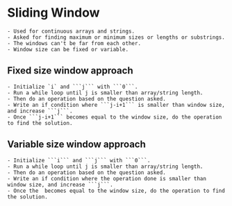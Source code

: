 # Sliding Window

    - Used for continuous arrays and strings.
    - Asked for finding maximum or minimum sizes or lengths or substrings.
    - The windows can't be far from each other.
    - Window size can be fixed or variable.

## Fixed size window approach

    - Initialize `i` and ```j``` with ```0```.
    - Run a while loop until j is smaller than array/string length.
    - Then do an operation based on the question asked.
    - Write an if condition where ```j-i+1``` is smaller than window size, and increase ```j```.
    - Once ```j-i+1``` becomes equal to the window size, do the operation to find the solution.

## Variable size window approach

    - Initialize ```i``` and ```j``` with ```0```.
    - Run a while loop until j is smaller than array/string length.
    - Then do an operation based on the question asked.
    - Write an if condition where the operation done is smaller than window size, and increase ```j```.
    - Once the  becomes equal to the window size, do the operation to find the solution.
